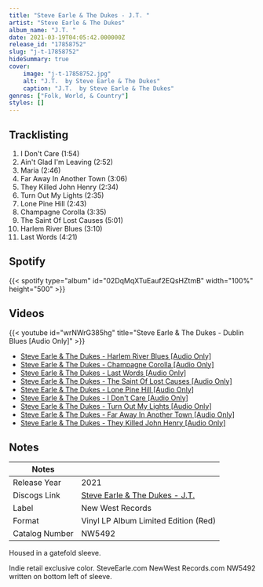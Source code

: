 ```yaml
---
title: "Steve Earle & The Dukes - J.T. "
artist: "Steve Earle & The Dukes"
album_name: "J.T. "
date: 2021-03-19T04:05:42.000000Z
release_id: "17858752"
slug: "j-t-17858752"
hideSummary: true
cover:
    image: "j-t-17858752.jpg"
    alt: "J.T.  by Steve Earle & The Dukes"
    caption: "J.T.  by Steve Earle & The Dukes"
genres: ["Folk, World, & Country"]
styles: []
---
```


## Tracklisting
1. I Don't Care (1:54)
2. Ain't Glad I'm Leaving  (2:52)
3. Maria  (2:46)
4. Far Away In Another Town  (3:06)
5. They Killed John Henry  (2:34)
6. Turn Out My Lights  (2:35)
7. Lone Pine Hill (2:43)
8. Champagne Corolla  (3:35)
9. The Saint Of Lost Causes  (5:01)
10. Harlem River Blues  (3:10)
11. Last Words  (4:21)


## Spotify
{{< spotify type="album" id="02DqMqXTuEauf2EQsHZtmB" width="100%" height="500" >}}



## Videos
{{< youtube id="wrNWrG385hg" title="Steve Earle & The Dukes - Dublin Blues [Audio Only]" >}}
- [Steve Earle & The Dukes - Harlem River Blues [Audio Only]](https://www.youtube.com/watch?v=FXgtD3jfikk)
- [Steve Earle & The Dukes - Champagne Corolla [Audio Only]](https://www.youtube.com/watch?v=JLYKGOeTSWo)
- [Steve Earle & The Dukes - Last Words [Audio Only]](https://www.youtube.com/watch?v=RR2XPOYqSZI)
- [Steve Earle & The Dukes - The Saint Of Lost Causes [Audio Only]](https://www.youtube.com/watch?v=xeqGCbo6pFo)
- [Steve Earle & The Dukes - Lone Pine Hill [Audio Only]](https://www.youtube.com/watch?v=fRsPjoIC8lI)
- [Steve Earle & The Dukes - I Don't Care [Audio Only]](https://www.youtube.com/watch?v=PzFAztmFYXQ)
- [Steve Earle & The Dukes - Turn Out My Lights [Audio Only]](https://www.youtube.com/watch?v=E5b9gVDhWQY)
- [Steve Earle & The Dukes - Far Away In Another Town [Audio Only]](https://www.youtube.com/watch?v=yqcFxkhM_i0)
- [Steve Earle & The Dukes - They Killed John Henry [Audio Only]](https://www.youtube.com/watch?v=1TGssyFJAuk)

## Notes
| Notes          |             |
| ---------------| ----------- |
| Release Year   | 2021 |
| Discogs Link   | [Steve Earle & The Dukes - J.T. ](https://www.discogs.com/release/17858752-Steve-Earle-The-Dukes-JT-) |
| Label          | New West Records |
| Format         | Vinyl LP Album Limited Edition (Red) |
| Catalog Number | NW5492 |

Housed in a gatefold sleeve.

Indie retail exclusive color. SteveEarle.com NewWest Records.com NW5492 written on bottom left of sleeve.
